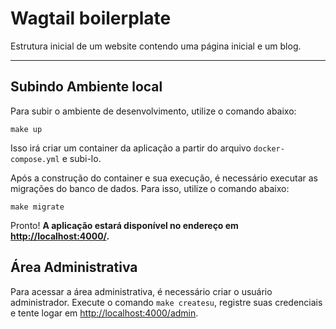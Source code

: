 # Wagtail boilerplate
Estrutura inicial de um website contendo uma página inicial e um blog.

-----
## Subindo Ambiente local
Para subir o ambiente de desenvolvimento, utilize o comando abaixo:

    make up

Isso irá criar um container da aplicação a partir do arquivo `docker-compose.yml` e subi-lo.

Após a construção do container e sua execução, é necessário executar as migrações do banco de dados. Para isso, utilize o comando abaixo:

    make migrate

Pronto! **A aplicação estará disponível no endereço em [http://localhost:4000/](http://localhost:4000/).**

## Área Administrativa
Para acessar a área administrativa, é necessário criar o usuário administrador. Execute o comando `make createsu`, registre suas credenciais e tente logar em [http://localhost:4000/admin](http://localhost:4000/admin).


